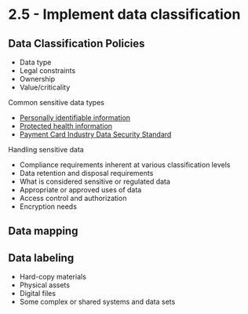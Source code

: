 # 2.5 - Implement data classification

## Data Classification Policies

- Data type
- Legal constraints
- Ownership
- Value/criticality

Common sensitive data types
- [Personally identifiable information](../../definitions/P.md#personally-identifiable-information-pii)
- [Protected health information](../../definitions/P.md#protected-health-information)
- [Payment Card Industry Data Security Standard](../../definitions/P.md#payment-card-industry-data-security-standard-pci-dss)

Handling sensitive data
- Compliance requirements inherent at various classification levels
- Data retention and disposal requirements
- What is considered sensitive or regulated data
- Appropriate or approved uses of data
- Access control and authorization
- Encryption needs

## Data mapping

## Data labeling

- Hard-copy materials
- Physical assets
- Digital files
- Some complex or shared systems and data sets
